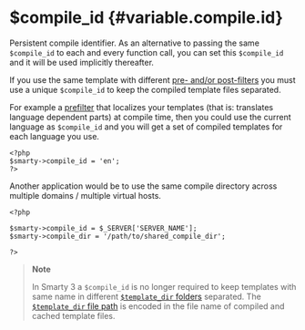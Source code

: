 \$compile\_id {#variable.compile.id}
=============

Persistent compile identifier. As an alternative to passing the same
`$compile_id` to each and every function call, you can set this
`$compile_id` and it will be used implicitly thereafter.

If you use the same template with different [pre- and/or
post-filters](#plugins.prefilters.postfilters) you must use a unique
`$compile_id` to keep the compiled template files separated.

For example a [prefilter](#plugins.prefilters.postfilters) that
localizes your templates (that is: translates language dependent parts)
at compile time, then you could use the current language as
`$compile_id` and you will get a set of compiled templates for each
language you use.


    <?php
    $smarty->compile_id = 'en';
    ?>

      

Another application would be to use the same compile directory across
multiple domains / multiple virtual hosts.


    <?php

    $smarty->compile_id = $_SERVER['SERVER_NAME'];
    $smarty->compile_dir = '/path/to/shared_compile_dir';

    ?>

      

> **Note**
>
> In Smarty 3 a `$compile_id` is no longer required to keep templates
> with same name in different [`$template_dir`
> folders](#variable.template.dir) separated. The [`$template_dir` file
> path](#variable.template.dir) is encoded in the file name of compiled
> and cached template files.
